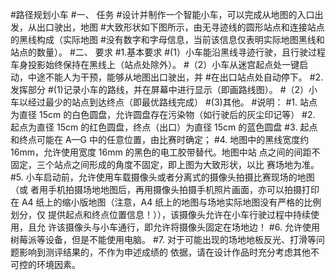 #路径规划小车
#一、 任务
#设计并制作一个智能小车，可以完成从地图的入口出发，从出口驶出，地图
#大致形状如下图所示，由无寻迹线的圆形站点和连接站点的黑线构成（实际地图
#没有数字和字母信息，当前该信息仅表明实际地图黑线和站点的数量）。
#二、 要求
#1.基本要求
#(1）小车能沿黑线寻迹行驶，且行驶过程车身投影始终保持在黑线上（站点处除外）。
#（2）小车从迷宫起点处一键启动，中途不能人为干预，能够从地图出口驶出，并
#在出口站点处自动停下。
#2.发挥部分
#(1)记录小车的路线，并在屏幕中进行显示（即画路线图）。
#（2）小车以经过最少的站点到达终点（即最优路线完成）
#(3)其他。
#说明：
#1. 站点为直径 15cm 的白色圆盘，允许圆盘存在污染物（如行驶后的灰尘印记等）
#2. 起点为直径 15cm 的红色圆盘，终点（出口）为直径 15cm 的蓝色圆盘
#3. 起点和终点可能在 A—G 中的任意位置，由比赛时确定；
#4. 地图中的黑线宽度约 16mm，允许使用宽度 16mm 的黑色的电工胶带替代。地图中站
点之间的间距不固定，三个站点之间形成的角度不固定，即上图为大致形状，以比
赛场地为准。
#5. 小车启动前，允许使用车载摄像头或者分离式的摄像头拍摄比赛现场的地图（或
者用手机拍摄场地地图后，再用摄像头拍摄手机照片画面，亦可以拍摄打印在 A4
纸上的缩小版地图（注意，A4 纸上的地图与场地实际地图没有严格的比例划分，仅
提供起点和终点位置信息！）），该摄像头允许在小车行驶过程中持续使用，且允
许该摄像头与小车通行，即允许将摄像头固定在场地边！
#6. 允许使用树莓派等设备，但是不能使用电脑。
#7. 对于可能出现的场地地板反光、打滑等问题影响到测评结果的，不作为申述成绩的
依据，请在设计作品时充分考虑其他不可控的环境因素。

